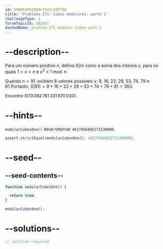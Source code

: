 ```yaml
---
id: 5900f47b1000cf542c50ff8d
title: 'Problema 271: Cubos modulares, parte 1'
challengeType: 1
forumTopicId: 301921
dashedName: problem-271-modular-cubes-part-1
---
```


# --description--

Para um número positivo $n$, defina $S(n)$ como a soma dos inteiros $x$, para os quais $1 < x < n$ e $x^3 \equiv 1\bmod n$.

Quando $n = 91$, existem 8 valores possíveis $x$: 9, 16, 22, 29, 53, 74, 79 e 81.Portanto, $S(91) = 9 + 16 + 22 + 29 + 53 + 74 + 79 + 81 = 363$.

Encontre $S(13\,082\,761\,331\,670\,030)$.

# --hints--

`modularCubesOne()` deve retornar `4617456485273130000`.

```js
assert.strictEqual(modularCubesOne(), 4617456485273130000);
```

# --seed--

## --seed-contents--

```js
function modularCubesOne() {

  return true;
}

modularCubesOne();
```

# --solutions--

```js
// solution required
```
